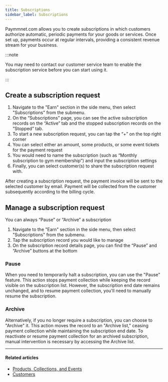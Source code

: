 ```yaml
---
title: Subscriptions
sidebar_label: Subscriptions
---
```


Paymmnet.com allows you to create subscriptions in which customers authorize automatic, periodic payments for your goods or services. Once set up, payments occur at regular intervals, providing a consistent revenue stream for your business.

:::note

You may need to contact our customer service team to enable the subscription service before you can start using it.

:::

## Create a subscription request

1. Navigate to the "Earn" section in the side menu, then select "Subscriptions" from the submenu.
2. On the “Subscriptions” page, you can see the active subscription records on the “Active” tab and the stopped subscription records on the “Stopped” tab.
3. To start a new subscription request, you can tap the “+” on the top right corner
4. You can select either an amount, some products, or some event tickets for the payment request
5. You would need to name the subscription (such as “Monthly subscription to gym membership”) and input the subscription settings
6. Finally, you can select customer(s) to share the subscription request with.

After creating a subscription request, the payment invoice will be sent to the selected customer by email. Payment will be collected from the customer subsequently according to the billing cycle.

## Manage a subscription request

You can always “Pause” or “Archive” a subscription

1. Navigate to the "Earn" section in the side menu, then select "Subscriptions" from the submenu.
2. Tap the subscription record you would like to manage
3. On the subscription record details page, you can find the “Pause” and “Archive” buttons at the bottom

### Pause

When you need to temporarily halt a subscription, you can use the "Pause" feature. This action stops payment collection while keeping the record visible on the subscription list. However, the subscription end date remains unchanged, and to resume payment collection, you'll need to manually resume the subscription.

### Archive

Alternatively, if you no longer require a subscription, you can choose to "Archive" it. This action moves the record to an "Archive list," ceasing payment collection while maintaining the subscription end date. To reactivate or resume payment collection for an archived subscription, manual intervention is necessary by accessing the Archive list.

***

#### Related articles

* [<ins>Products, Collections, and Events</ins>](7-products-collections-and-events.md)
* [<ins>Customers</ins>](8-customers.md)
